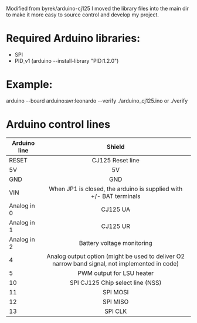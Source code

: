 Modified from byrek/arduino-cj125
I moved the library files into the main dir to make it more easy to
source control and develop my project.

# Required Arduino libraries:
- SPI
- PID_v1 (arduino --install-library "PID:1.2.0")

# Example:
arduino --board arduino:avr:leonardo --verify ./arduino_cj125.ino
or
./verify

# Arduino control lines

|Arduino line|Shield|
|------------------|:--------------------------:|
|RESET|CJ125 Reset line|
|5V|5V|
|GND|GND|
|VIN|When JP1 is closed, the arduino is supplied with +/- BAT terminals|
|Analog in 0|CJ125 UA|
|Analog in 1|CJ125 UR|
|Analog in 2|Battery voltage monitoring|
|4|Analog output option (might be used to deliver O2 narrow band signal, not implemented in code)|
|5|PWM output for LSU heater|
|10|SPI CJ125 Chip select line (NSS)|
|11|SPI MOSI|
|12|SPI MISO|
|13|SPI CLK|
